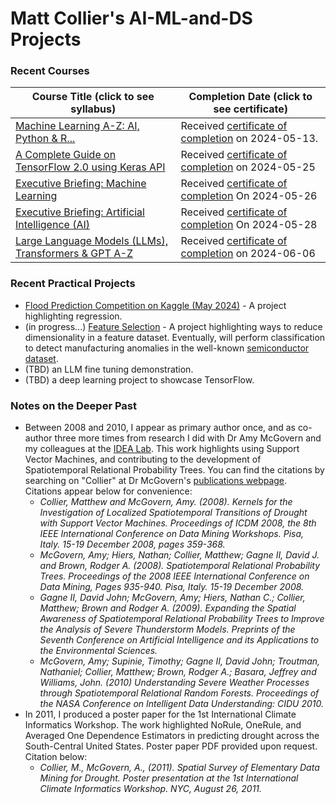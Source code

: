 # Matt Collier's AI-ML-and-DS Projects

### Recent Courses

| Course Title (click to see syllabus) | Completion Date (click to see certificate) |
|-------------|-------------|
| [Machine Learning A-Z: AI, Python & R...](https://www.udemy.com/course/machinelearning/learn/lecture/35617946?start=1#overview) | Received [certificate of completion](https://www.udemy.com/certificate/UC-a021173a-48e8-4361-bc88-f45206995b76/) on 2024-05-13.|
| [A Complete Guide on TensorFlow 2.0 using Keras API](https://community.superdatascience.com/c/tensorflow-keras-api/) | Received [certificate of completion](https://credsverse.com/credentials/14089047-13b7-4346-b274-4f9dd5a30ba1) on 2024-05-25|
| [Executive Briefing: Machine Learning](https://community.superdatascience.com/c/executive-ml/) | Received [certificate of completion](https://credsverse.com/credentials/36d89d19-2df1-4c11-ba1f-1a8fc5971cd4) On 2024-05-26|
| [Executive Briefing: Artificial Intelligence (AI)](https://community.superdatascience.com/c/executive-ai/) | Received [certificate of completion](https://credsverse.com/credentials/3acf295a-10fd-4ef2-8b59-613ff256a214) On 2024-05-28|
| [Large Language Models (LLMs), Transformers & GPT A-Z](https://community.superdatascience.com/c/llm-gpt/) | Received [certificate of completion](https://credsverse.com/credentials/8de678ae-f5cf-4f8c-b183-8e8f06662042) on 2024-06-06|

### Recent Practical Projects
* [Flood Prediction Competition on Kaggle (May 2024)](https://colab.research.google.com/drive/1DMYd0Bffts5P7kARmYJKKCzqpQaDDYGe?usp=sharing) - A project highlighting regression.
* (in progress...) [Feature Selection](https://colab.research.google.com/drive/16pCUBH4hmv98x3j9xxV1_Hvp3YqJX3aU?usp=sharing) - A project highlighting ways to reduce dimensionality in a feature dataset. Eventually, will perform classification to detect manufacturing anomalies in the well-known [semiconductor dataset](https://www.kaggle.com/datasets/paresh2047/uci-semcom).
* (TBD) an LLM fine tuning demonstration.
* (TBD) a deep learning project to showcase TensorFlow.

### Notes on the Deeper Past
* Between 2008 and 2010, I appear as primary author once, and as co-author three more times from research I did with Dr Amy McGovern and my colleagues at the [IDEA Lab](https://www.mcgovern-fagg.org/idea/). This work highlights using Support Vector Machines, and contributing to the development of Spatiotemporal Relational Probability Trees. You can find the citations by searching on "Collier" at Dr McGovern's [publications webpage](https://mcgovern-fagg.org/amy/publications/). Citations appear below for convenience:
  * *Collier, Matthew and McGovern, Amy. (2008). Kernels for the Investigation of Localized Spatiotemporal Transitions of Drought with Support Vector Machines. Proceedings of ICDM 2008, the 8th IEEE International Conference on Data Mining Workshops. Pisa, Italy. 15-19 December 2008, pages 359-368.*
  * *McGovern, Amy; Hiers, Nathan; Collier, Matthew; Gagne II, David J. and Brown, Rodger A. (2008). Spatiotemporal Relational Probability Trees. Proceedings of the 2008 IEEE International Conference on Data Mining, Pages 935-940. Pisa, Italy. 15-19 December 2008.*
  * *Gagne II, David John; McGovern, Amy; Hiers, Nathan C.; Collier, Matthew; Brown and Rodger A. (2009). Expanding the Spatial Awareness of Spatiotemporal Relational Probability Trees to Improve the Analysis of Severe Thunderstorm Models. Preprints of the Seventh Conference on Artificial Intelligence and its Applications to the Environmental Sciences.*
  * *McGovern, Amy; Supinie, Timothy; Gagne II, David John; Troutman, Nathaniel; Collier, Matthew; Brown, Rodger A.; Basara, Jeffrey and Williams, John. (2010) Understanding Severe Weather Processes through Spatiotemporal Relational Random Forests. Proceedings of the NASA Conference on Intelligent Data Understanding: CIDU 2010.*
* In 2011, I produced a poster paper for the 1st International Climate Informatics Workshop. The work highlighted NoRule, OneRule, and Averaged One Dependence Estimators in predicting drought across the South-Central United States. Poster paper PDF provided upon request. Citation below:
  * *Collier, M., McGovern, A., (2011). Spatial Survey of Elementary Data Mining for Drought. Poster presentation at the 1st International Climate Informatics Workshop. NYC, August 26, 2011.*
